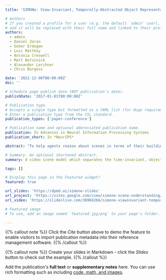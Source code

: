 ```yaml
---
title: 'SIMONe: View-Invariant, Temporally-Abstracted Object Representations via Unsupervised Video Decomposition'

# Authors
# If you created a profile for a user (e.g. the default `admin` user), write the username (folder name) here
# and it will be replaced with their full name and linked to their profile.
authors:
  - admin
  - Daniel Zoran
  - Goker Erdogan
  - Loic Matthey
  - Antonia Creswell
  - Matt Botvinick
  - Alexander Lerchner
  - Chris Burgess

date: '2021-12-06T00:00:00Z'
doi: ''

# Schedule page publish date (NOT publication's date).
publishDate: '2017-01-01T00:00:00Z'

# Publication type.
# Accepts a single type but formatted as a YAML list (for Hugo requirements).
# Enter a publication type from the CSL standard.
publication_types: ['paper-conference']

# Publication name and optional abbreviated publication name.
publication: In Advances in Neural Information Processing Systems
publication_short: In *NeurIPS*

abstract: "To help agents reason about scenes in terms of their building blocks, we wish to extract the compositional structure of any given scene (in particular, the configuration and characteristics of objects comprising the scene). This problem is especially difficult when scene structure needs to be inferred while also estimating the agent’s location/viewpoint, as the two variables jointly give rise to the agent’s observations. We present an unsupervised variational approach to this problem. Leveraging the shared structure that exists across different scenes, our model learns to infer two sets of latent representations from RGB video input alone: a set of 'object' latents, corresponding to the time-invariant, object-level contents of the scene, as well as a set of 'frame' latents, corresponding to global time-varying elements such as viewpoint. This factorization of latents allows our model, SIMONe, to represent object attributes in an allocentric manner which does not depend on viewpoint. Moreover, it allows us to disentangle object dynamics and summarize their trajectories as time-abstracted, view-invariant, per-object properties. We demonstrate these capabilities, as well as the model's performance in terms of view synthesis and instance segmentation, across three procedurally generated video datasets."

# Summary. An optional shortened abstract.
summary: A video scene model which separates the time-invariant, object-level contents of the scene from global time-varying elements such as viewpoint.

tags: []

# Display this page in the Featured widget?
featured: true

url_slides: 'https://dpmd.ai/simone-slides'
url_project: 'https://sites.google.com/view/simone-scene-understanding/'
url_video: 'https://slideslive.com/38968266/simone-viewinvariant-temporallyabstracted-object-representations-via-unsupervised-video-decomposition'

# Featured image
# To use, add an image named `featured.jpg/png` to your page's folder.

---
```


{{% callout note %}}
Click the _Cite_ button above to demo the feature to enable visitors to import publication metadata into their reference management software.
{{% /callout %}}

{{% callout note %}}
Create your slides in Markdown - click the _Slides_ button to check out the example.
{{% /callout %}}

Add the publication's **full text** or **supplementary notes** here. You can use rich formatting such as including [code, math, and images](https://docs.hugoblox.com/content/writing-markdown-latex/).
